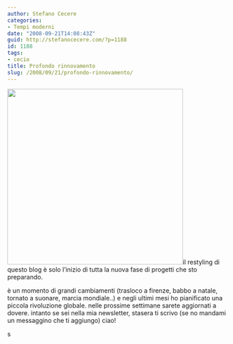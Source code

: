 ```yaml
---
author: Stefano Cecere
categories:
- Tempi moderni
date: "2008-09-21T14:08:43Z"
guid: http://stefanocecere.com/?p=1188
id: 1188
tags:
- cecio
title: Profondo rinnovamento
slug: /2008/09/21/profondo-rinnovamento/
---
```


[<img class="aligncenter size-full wp-image-1192" title="rinnovamento-renew" src="http://stefanocecere.com/wp-content/uploads/sites/3/2008/09/rinnovamento-renew.jpg" alt="" width="400" height="400" srcset="http://stefanocecere.com/wp-content/uploads/sites/3/2008/09/rinnovamento-renew.jpg 400w, http://stefanocecere.com/wp-content/uploads/sites/3/2008/09/rinnovamento-renew-150x150.jpg 150w, http://stefanocecere.com/wp-content/uploads/sites/3/2008/09/rinnovamento-renew-300x300.jpg 300w" sizes="(max-width: 400px) 100vw, 400px" />](http://stefanocecere.com/wp-content/uploads/sites/3/2008/09/rinnovamento-renew.jpg)il restyling di questo blog è solo l&#8217;inizio di tutta la nuova fase di progetti che sto preparando.

è un momento di grandi cambiamenti (trasloco a firenze, babbo a natale, tornato a suonare, marcia mondiale..) e negli ultimi mesi ho pianificato una piccola rivoluzione globale. nelle prossime settimane sarete aggiornati a dovere. intanto se sei nella mia newsletter, stasera ti scrivo (se no mandami un messaggino che ti aggiungo) ciao!

s